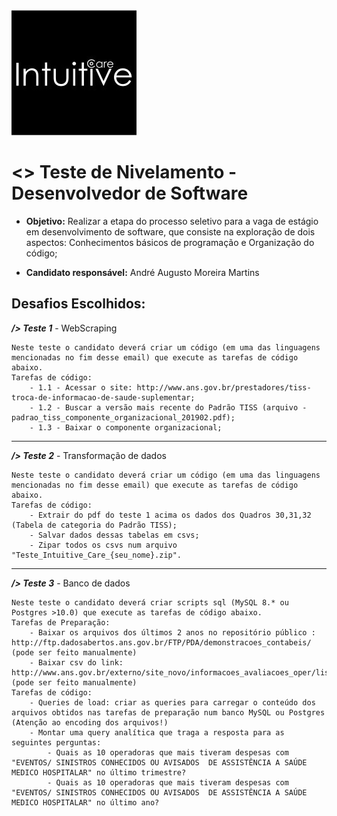 <a>
     <img src="https://github.com/AndreMartins21/Teste_Nivelamento_IntuitiveCare/blob/main/Arquivos/logo.jpg"/>
</a>

# <> Teste de Nivelamento - Desenvolvedor de Software

- **Objetivo:** Realizar a etapa do processo seletivo para a vaga de estágio em desenvolvimento de software, que consiste na exploração de dois aspectos: Conhecimentos básicos de programação e Organização do código;

- **Candidato responsável:** André Augusto Moreira Martins

## Desafios Escolhidos:

***/> Teste 1*** - WebScraping 
```
Neste teste o candidato deverá criar um código (em uma das linguagens mencionadas no fim desse email) que execute as tarefas de código abaixo.
Tarefas de código:
    - 1.1 - Acessar o site: http://www.ans.gov.br/prestadores/tiss-troca-de-informacao-de-saude-suplementar;
    - 1.2 - Buscar a versão mais recente do Padrão TISS (arquivo - padrao_tiss_componente_organizacional_201902.pdf);
    - 1.3 - Baixar o componente organizacional;
```
-------------------------------------------------------------------------------------------------

***/> Teste 2*** - Transformação de dados
```
Neste teste o candidato deverá criar um código (em uma das linguagens mencionadas no fim desse email) que execute as tarefas de código abaixo.
Tarefas de código:
    - Extrair do pdf do teste 1 acima os dados dos Quadros 30,31,32 (Tabela de categoria do Padrão TISS);
    - Salvar dados dessas tabelas em csvs;
    - Zipar todos os csvs num arquivo "Teste_Intuitive_Care_{seu_nome}.zip".
```

-------------------------------------------------------------------------------------------------

***/> Teste 3*** - Banco de dados 
```
Neste teste o candidato deverá criar scripts sql (MySQL 8.* ou Postgres >10.0) que execute as tarefas de código abaixo.
Tarefas de Preparação:
    - Baixar os arquivos dos últimos 2 anos no repositório público : http://ftp.dadosabertos.ans.gov.br/FTP/PDA/demonstracoes_contabeis/ (pode ser feito manualmente)
    - Baixar csv do link: http://www.ans.gov.br/externo/site_novo/informacoes_avaliacoes_oper/lista_cadop.asp (pode ser feito manualmente)
Tarefas de código:
    - Queries de load: criar as queries para carregar o conteúdo dos arquivos obtidos nas tarefas de preparação num banco MySQL ou Postgres (Atenção ao encoding dos arquivos!)
    - Montar uma query analítica que traga a resposta para as seguintes perguntas:
        - Quais as 10 operadoras que mais tiveram despesas com "EVENTOS/ SINISTROS CONHECIDOS OU AVISADOS  DE ASSISTÊNCIA A SAÚDE MEDICO HOSPITALAR" no último trimestre?
        - Quais as 10 operadoras que mais tiveram despesas com "EVENTOS/ SINISTROS CONHECIDOS OU AVISADOS  DE ASSISTÊNCIA A SAÚDE MEDICO HOSPITALAR" no último ano?
```
